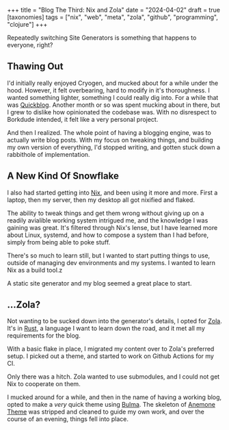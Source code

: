 +++
title = "Blog The Third: Nix and Zola"
date = "2024-04-02"
draft = true
[taxonomies]
tags = ["nix", "web", "meta", "zola", "github", "programming", "clojure"]
+++

Repeatedly switching Site Generators is something that happens to everyone, right?
<!-- more -->
## Thawing Out

I'd initially really enjoyed Cryogen, and mucked about for a while under the hood. However, it felt overbearing, hard to modify in it's thoroughness. 
I wanted something lighter, something I could really dig into. For a while that was [Quickblog](https://github.com/borkdude/quickblog).
Another month or so was spent mucking about in there, but I grew to dislike how opinionated the codebase was. 
With no disrespect to Borkdude intended, it felt like a very personal project.

And then I realized. The whole point of having a blogging engine, was to actually write blog posts. 
With my focus on tweaking things, and building my own version of everything, I'd stopped writing, and gotten stuck down a rabbithole of implementation.

## A New Kind Of Snowflake

I also had started getting into [Nix](https://nixos.org/), and been using it more and more.
First a laptop, then my server, then my desktop all got nixified and flaked.

The ability to tweak things and get them wrong without giving up on a readily avialible working system intrigued me,
and the knowledge I was gaining was great.
It's filtered through Nix's lense, but I have learned more about Linux, systemd, and how to compose a system than I had before, simply from being able to poke stuff.

There's so much to learn still, but I wanted to start putting things to use, outside of managing dev environments and my systems.
I wanted to learn Nix as a build tool.z

A static site generator and my blog seemed a great place to start.

## ...Zola?

Not wanting to be sucked down into the generator's details, I opted for [Zola](https://getzola.org).
It's in [Rust](https://rustlang.org), a language I want to learn down the road, and it met all my requirements for the blog.

With a basic flake in place, I migrated my content over to Zola's preferred setup.
I picked out a theme, and started to work on Github Actions for my CI.

Only there was a hitch. Zola wanted to use submodules, and I could not get Nix to cooperate on them.

I mucked around for a while, and then in the name of having a working blog, opted to make a *very* quick theme using [Bulma](https://bulma.io).
The skeleton of [Anemone Theme](https://anemone.pages.dev/) was stripped and cleaned to guide my own work, and over the course of an evening, things fell into place.
